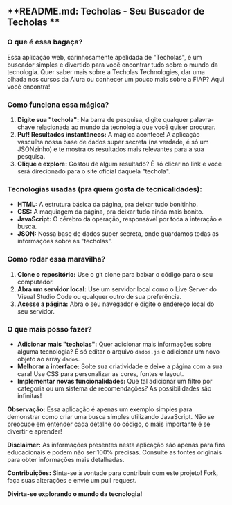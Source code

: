 ## **README.md: Techolas - Seu Buscador de Techolas **

### **O que é essa bagaça?**

Essa aplicação web, carinhosamente apelidada de "Techolas", é um buscador simples e divertido para você encontrar tudo sobre o mundo da tecnologia. Quer saber mais sobre a Techolas Technologies, dar uma olhada nos cursos da Alura ou conhecer um pouco mais sobre a FIAP? Aqui você encontra!

### **Como funciona essa mágica?**

1. **Digite sua "techola":** Na barra de pesquisa, digite qualquer palavra-chave relacionada ao mundo da tecnologia que você quiser procurar.
2. **Puf! Resultados instantâneos:** A mágica acontece! A aplicação vasculha nossa base de dados super secreta (na verdade, é só um JSONzinho) e te mostra os resultados mais relevantes para a sua pesquisa.
3. **Clique e explore:** Gostou de algum resultado? É só clicar no link e você será direcionado para o site oficial daquela "techola".

### **Tecnologias usadas (pra quem gosta de tecnicalidades):**

* **HTML:** A estrutura básica da página, pra deixar tudo bonitinho.
* **CSS:** A maquiagem da página, pra deixar tudo ainda mais bonito.
* **JavaScript:** O cérebro da operação, responsável por toda a interação e busca.
* **JSON:** Nossa base de dados super secreta, onde guardamos todas as informações sobre as "techolas".

### **Como rodar essa maravilha?**

1. **Clone o repositório:** Use o git clone para baixar o código para o seu computador.
2. **Abra um servidor local:** Use um servidor local como o Live Server do Visual Studio Code ou qualquer outro de sua preferência.
3. **Acesse a página:** Abra o seu navegador e digite o endereço local do seu servidor.

### **O que mais posso fazer?**

* **Adicionar mais "techolas":** Quer adicionar mais informações sobre alguma tecnologia? É só editar o arquivo `dados.js` e adicionar um novo objeto ao array `dados`.
* **Melhorar a interface:** Solte sua criatividade e deixe a página com a sua cara! Use CSS para personalizar as cores, fontes e layout.
* **Implementar novas funcionalidades:** Que tal adicionar um filtro por categoria ou um sistema de recomendações? As possibilidades são infinitas!

**Observação:** Essa aplicação é apenas um exemplo simples para demonstrar como criar uma busca simples utilizando JavaScript. Não se preocupe em entender cada detalhe do código, o mais importante é se divertir e aprender!

**Disclaimer:** As informações presentes nesta aplicação são apenas para fins educacionais e podem não ser 100% precisas. Consulte as fontes originais para obter informações mais detalhadas.

**Contribuições:** Sinta-se à vontade para contribuir com este projeto! Fork, faça suas alterações e envie um pull request.

**Divirta-se explorando o mundo da tecnologia!**
